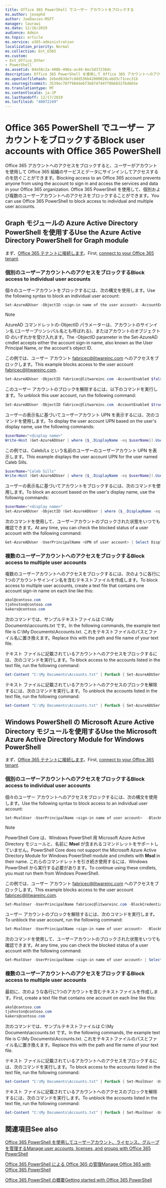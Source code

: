 ```yaml
---
title: Office 365 PowerShell でユーザー アカウントをブロックする
ms.author: josephd
author: JoeDavies-MSFT
manager: laurawi
ms.date: 12/16/2019
audience: Admin
ms.topic: article
ms.service: o365-administration
localization_priority: Normal
ms.collection: Ent_O365
ms.custom:
- Ent_Office_Other
- PowerShell
ms.assetid: 04e58c2a-400b-496a-acd4-8ec5d37236dc
description: Office 365 PowerShell を使用して Office 365 アカウントへのアクセスをブロックおよびブロック解除する方法について説明します。
ms.openlocfilehash: 2ebed63de7cddd536b42000028cabd3c71cec31b
ms.sourcegitcommit: 3539ec707f984de6f3b874744ff8b6832fbd665e
ms.translationtype: MT
ms.contentlocale: ja-JP
ms.lasthandoff: 12/17/2019
ms.locfileid: "40072249"
---
```

# <a name="block-user-accounts-with-office-365-powershell"></a><span data-ttu-id="a2e0d-103">Office 365 PowerShell でユーザー アカウントをブロックする</span><span class="sxs-lookup"><span data-stu-id="a2e0d-103">Block user accounts with Office 365 PowerShell</span></span>

<span data-ttu-id="a2e0d-104">Office 365 アカウントへのアクセスをブロックすると、ユーザーがアカウントを使用して Office 365 組織のサービスとデータにサインインしてアクセスするのを防ぐことができます。</span><span class="sxs-lookup"><span data-stu-id="a2e0d-104">Blocking access to an Office 365 account prevents anyone from using the account to sign in and access the services and data in your Office 365 organization.</span></span> <span data-ttu-id="a2e0d-105">Office 365 PowerShell を使用して、個別および複数のユーザーアカウントへのアクセスをブロックすることができます。</span><span class="sxs-lookup"><span data-stu-id="a2e0d-105">You can use Office 365 PowerShell to block access to individual and multiple user accounts.</span></span>

## <a name="use-the-azure-active-directory-powershell-for-graph-module"></a><span data-ttu-id="a2e0d-106">Graph モジュールの Azure Active Directory PowerShell を使用する</span><span class="sxs-lookup"><span data-stu-id="a2e0d-106">Use the Azure Active Directory PowerShell for Graph module</span></span>

<span data-ttu-id="a2e0d-107">まず、[Office 365 テナントに接続します](connect-to-office-365-powershell.md#connect-with-the-azure-active-directory-powershell-for-graph-module)。</span><span class="sxs-lookup"><span data-stu-id="a2e0d-107">First, [connect to your Office 365 tenant](connect-to-office-365-powershell.md#connect-with-the-azure-active-directory-powershell-for-graph-module).</span></span>
 
### <a name="block-access-to-individual-user-accounts"></a><span data-ttu-id="a2e0d-108">個別のユーザーアカウントへのアクセスをブロックする</span><span class="sxs-lookup"><span data-stu-id="a2e0d-108">Block access to individual user accounts</span></span>

<span data-ttu-id="a2e0d-109">個々のユーザーアカウントをブロックするには、次の構文を使用します。</span><span class="sxs-lookup"><span data-stu-id="a2e0d-109">Use the following syntax to block an individual user account:</span></span>
  
```powershell
Set-AzureADUser -ObjectID <sign-in name of the user account> -AccountEnabled $false
```

> [!NOTE]
> <span data-ttu-id="a2e0d-110">AzureAD コマンドレットの-ObjectID パラメーターは、アカウントのサインイン名 (ユーザープリンシパル名とも呼ばれる)、またはアカウントのオブジェクト ID のいずれかを受け入れます。</span><span class="sxs-lookup"><span data-stu-id="a2e0d-110">The -ObjectID parameter in the Set-AzureAD cmdlet accepts either the account sign-in name, also known as the User Principal Name, or the account's object ID.</span></span> 
  
<span data-ttu-id="a2e0d-111">この例では、ユーザー アカウント fabricec@litwareinc.com へのアクセスをブロックします。</span><span class="sxs-lookup"><span data-stu-id="a2e0d-111">This example blocks access to the user account fabricec@litwareinc.com.</span></span>
  
```powershell
Set-AzureADUser -ObjectID fabricec@litwareinc.com -AccountEnabled $false
```

<span data-ttu-id="a2e0d-112">このユーザー アカウントのブロックを解除するには、以下のコマンドを実行します。</span><span class="sxs-lookup"><span data-stu-id="a2e0d-112">To unblock this user account, run the following command:</span></span>
  
```powershell
Set-AzureADUser -ObjectID fabricec@litwareinc.com -AccountEnabled $true
```

<span data-ttu-id="a2e0d-113">ユーザーの表示名に基づいてユーザーアカウント UPN を表示するには、次のコマンドを使用します。</span><span class="sxs-lookup"><span data-stu-id="a2e0d-113">To display the user account UPN based on the user's display name, use the following commands:</span></span>
  
```powershell
$userName="<display name>"
Write-Host (Get-AzureADUser | where {$_.DisplayName -eq $userName}).UserPrincipalName

```

<span data-ttu-id="a2e0d-114">この例では、Caleb/Ls という名前のユーザーのユーザーアカウント UPN を表示します。</span><span class="sxs-lookup"><span data-stu-id="a2e0d-114">This example displays the user account UPN for the user named Caleb Sills.</span></span>
  
```powershell
$userName="Caleb Sills"
Write-Host (Get-AzureADUser | where {$_.DisplayName -eq $userName}).UserPrincipalName
```

<span data-ttu-id="a2e0d-115">ユーザーの表示名に基づいてアカウントをブロックするには、次のコマンドを使用します。</span><span class="sxs-lookup"><span data-stu-id="a2e0d-115">To block an account based on the user's display name, use the following commands:</span></span>
  
```powershell
$userName="<display name>"
Set-AzureADUser -ObjectID (Get-AzureADUser | where {$_.DisplayName -eq $userName}).UserPrincipalName -AccountEnabled $false

```

<span data-ttu-id="a2e0d-116">次のコマンドを使用して、ユーザーアカウントのブロックされた状態をいつでも確認できます。</span><span class="sxs-lookup"><span data-stu-id="a2e0d-116">At any time, you can check the blocked status of a user account with the following command:</span></span>
  
```powershell
Get-AzureADUser -UserPrincipalName <UPN of user account> | Select DisplayName,AccountEnabled
```

### <a name="block-access-to-multiple-user-accounts"></a><span data-ttu-id="a2e0d-117">複数のユーザーアカウントへのアクセスをブロックする</span><span class="sxs-lookup"><span data-stu-id="a2e0d-117">Block access to multiple user accounts</span></span>

<span data-ttu-id="a2e0d-118">複数のユーザーアカウントへのアクセスをブロックするには、次のように各行に1つのアカウントサインイン名を含むテキストファイルを作成します。</span><span class="sxs-lookup"><span data-stu-id="a2e0d-118">To block access to multiple user accounts, create a text file that contains one account sign-in name on each line like this:</span></span>
    
  ```powershell
akol@contoso.com
tjohnston@contoso.com
kakers@contoso.com
  ```

<span data-ttu-id="a2e0d-119">次のコマンドでは、サンプルテキストファイルは C:\My Documents\accounts.txt です。</span><span class="sxs-lookup"><span data-stu-id="a2e0d-119">In the following commands, the example text file is C:\My Documents\Accounts.txt.</span></span> <span data-ttu-id="a2e0d-120">これをテキストファイルのパスとファイル名に置き換えます。</span><span class="sxs-lookup"><span data-stu-id="a2e0d-120">Replace this with the path and file name of your text file.</span></span>
  
<span data-ttu-id="a2e0d-121">テキスト ファイルに記載されているアカウントへのアクセスをブロックするには、次のコマンドを実行します。</span><span class="sxs-lookup"><span data-stu-id="a2e0d-121">To block access to the accounts listed in the text file, run the following command:</span></span>
    
```powershell
Get-Content "C:\My Documents\Accounts.txt" | ForEach { Set-AzureADUSer -ObjectID $_ -AccountEnabled $false }
```

<span data-ttu-id="a2e0d-122">テキスト ファイルに記載されているアカウントへのアクセスのブロックを解除するには、次のコマンドを実行します。</span><span class="sxs-lookup"><span data-stu-id="a2e0d-122">To unblock the accounts listed in the text file, run the following command:</span></span>
    
```powershell
Get-Content "C:\My Documents\Accounts.txt" | ForEach { Set-AzureADUSer -ObjectID $_ -AccountEnabled $true }
```

## <a name="use-the-microsoft-azure-active-directory-module-for-windows-powershell"></a><span data-ttu-id="a2e0d-123">Windows PowerShell の Microsoft Azure Active Directory モジュールを使用する</span><span class="sxs-lookup"><span data-stu-id="a2e0d-123">Use the Microsoft Azure Active Directory Module for Windows PowerShell</span></span>

<span data-ttu-id="a2e0d-124">まず、[Office 365 テナントに接続します](connect-to-office-365-powershell.md#connect-with-the-microsoft-azure-active-directory-module-for-windows-powershell)。</span><span class="sxs-lookup"><span data-stu-id="a2e0d-124">First, [connect to your Office 365 tenant](connect-to-office-365-powershell.md#connect-with-the-microsoft-azure-active-directory-module-for-windows-powershell).</span></span>
    
### <a name="block-access-to-individual-user-accounts"></a><span data-ttu-id="a2e0d-125">個別のユーザーアカウントへのアクセスをブロックする</span><span class="sxs-lookup"><span data-stu-id="a2e0d-125">Block access to individual user accounts</span></span>

<span data-ttu-id="a2e0d-126">個々のユーザー アカウントへのアクセスをブロックするには、次の構文を使用します。</span><span class="sxs-lookup"><span data-stu-id="a2e0d-126">Use the following syntax to block access to an individual user account:</span></span>
  
```powershell
Set-MsolUser -UserPrincipalName <sign-in name of user account>  -BlockCredential $true
```

>[!Note]
><span data-ttu-id="a2e0d-127">PowerShell Core は、Windows PowerShell 用 Microsoft Azure Active Directory モジュールと、名前に **Msol** が含まれるコマンドレットをサポートしていません。</span><span class="sxs-lookup"><span data-stu-id="a2e0d-127">PowerShell Core does not support the Microsoft Azure Active Directory Module for Windows PowerShell module and cmdlets with **Msol** in their name.</span></span> <span data-ttu-id="a2e0d-128">これらのコマンドレットを引き続き使用するには、Windows PowerShell から実行する必要があります。</span><span class="sxs-lookup"><span data-stu-id="a2e0d-128">To continue using these cmdlets, you must run them from Windows PowerShell.</span></span>
>

<span data-ttu-id="a2e0d-129">この例では、ユーザー アカウント fabricec@litwareinc.com へのアクセスをブロックします。</span><span class="sxs-lookup"><span data-stu-id="a2e0d-129">This example blocks access to the user account fabricec@litwareinc.com.</span></span>
  
```powershell
Set-MsolUser -UserPrincipalName fabricec@litwareinc.com -BlockCredential $true
```

<span data-ttu-id="a2e0d-130">ユーザー アカウントのブロックを解除するには、次のコマンドを実行します。</span><span class="sxs-lookup"><span data-stu-id="a2e0d-130">To unblock the user account, run the following command:</span></span>
  
```powershell
Set-MsolUser -UserPrincipalName <sign-in name of user account>  -BlockCredential $false
```

<span data-ttu-id="a2e0d-131">次のコマンドを使用して、ユーザーアカウントのブロックされた状態をいつでも確認できます。</span><span class="sxs-lookup"><span data-stu-id="a2e0d-131">At any time, you can check the blocked status of a user account with the following command:</span></span>
  
```powershell
Get-MsolUser -UserPrincipalName <sign-in name of user account> | Select DisplayName,BlockCredential
```

### <a name="block-access-to-multiple-user-accounts"></a><span data-ttu-id="a2e0d-132">複数のユーザーアカウントへのアクセスをブロックする</span><span class="sxs-lookup"><span data-stu-id="a2e0d-132">Block access to multiple user accounts</span></span>

<span data-ttu-id="a2e0d-133">最初に、次のような各行に1つのアカウントを含むテキストファイルを作成します。</span><span class="sxs-lookup"><span data-stu-id="a2e0d-133">First, create a text file that contains one account on each line like this:</span></span>
    
```powershell
akol@contoso.com
tjohnston@contoso.com
kakers@contoso.com
```

<span data-ttu-id="a2e0d-134">次のコマンドでは、サンプルテキストファイルは C:\My Documents\accounts.txt です。</span><span class="sxs-lookup"><span data-stu-id="a2e0d-134">In the following commands, the example text file is C:\My Documents\Accounts.txt.</span></span> <span data-ttu-id="a2e0d-135">これをテキストファイルのパスとファイル名に置き換えます。</span><span class="sxs-lookup"><span data-stu-id="a2e0d-135">Replace this with the path and file name of your text file.</span></span>
    
<span data-ttu-id="a2e0d-136">テキスト ファイルに記載されているアカウントへのアクセスをブロックするには、次のコマンドを実行します。</span><span class="sxs-lookup"><span data-stu-id="a2e0d-136">To block access to the accounts listed in the text file, run the following command:</span></span>
    
  ```powershell
  Get-Content "C:\My Documents\Accounts.txt" | ForEach { Set-MsolUser -UserPrincipalName $_ -BlockCredential $true }
  ```
<span data-ttu-id="a2e0d-137">テキスト ファイルに記載されているアカウントへのアクセスのブロックを解除するには、次のコマンドを実行します。</span><span class="sxs-lookup"><span data-stu-id="a2e0d-137">To unblock the accounts listed in the text file, run the following command:</span></span>
    
  ```powershell
  Get-Content "C:\My Documents\Accounts.txt" | ForEach { Set-MsolUser -UserPrincipalName $_ -BlockCredential $false }
  ```

## <a name="see-also"></a><span data-ttu-id="a2e0d-138">関連項目</span><span class="sxs-lookup"><span data-stu-id="a2e0d-138">See also</span></span>

[<span data-ttu-id="a2e0d-139">Office 365 PowerShell を使用してユーザーアカウント、ライセンス、グループを管理する</span><span class="sxs-lookup"><span data-stu-id="a2e0d-139">Manage user accounts, licenses, and groups with Office 365 PowerShell</span></span>](manage-user-accounts-and-licenses-with-office-365-powershell.md)
  
[<span data-ttu-id="a2e0d-140">Office 365 PowerShell による Office 365 の管理</span><span class="sxs-lookup"><span data-stu-id="a2e0d-140">Manage Office 365 with Office 365 PowerShell</span></span>](manage-office-365-with-office-365-powershell.md)
  
[<span data-ttu-id="a2e0d-141">Office 365 PowerShell の概要</span><span class="sxs-lookup"><span data-stu-id="a2e0d-141">Getting started with Office 365 PowerShell</span></span>](getting-started-with-office-365-powershell.md)
